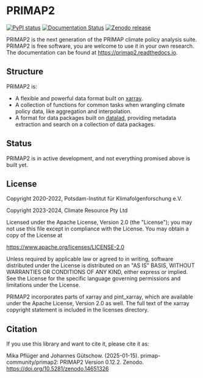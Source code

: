 # PRIMAP2

[![PyPI status](https://img.shields.io/pypi/v/primap2.svg)](https://pypi.python.org/pypi/primap2)
[![Documentation Status](https://readthedocs.org/projects/primap2/badge/?version=main)](https://primap2.readthedocs.io/en/stable/?badge=main)
[![Zenodo release](https://zenodo.org/badge/DOI/10.5281/zenodo.4535902.svg)](https://doi.org/10.5281/zenodo.4535902)

PRIMAP2 is the next generation of the PRIMAP climate policy analysis suite.
PRIMAP2 is free software, you are welcome to use it in your own research.
The documentation can be found at <https://primap2.readthedocs.io>.

## Structure

PRIMAP2 is:
 - A flexible and powerful data format built on [xarray](https://xarray.pydata.org).
 - A collection of functions for common tasks when wrangling climate policy
   data, like aggregation and interpolation.
 - A format for data packages built on [datalad](https://www.datalad.org), providing
   metadata extraction and search on a collection of data packages.

## Status

PRIMAP2 is in active development, and not everything promised above is built
yet.

## License

Copyright 2020-2022, Potsdam-Institut für Klimafolgenforschung e.V.

Copyright 2023-2024, Climate Resource Pty Ltd

Licensed under the Apache License, Version 2.0 (the "License"); you may not use this
file except in compliance with the License. You may obtain a copy of the License at

<https://www.apache.org/licenses/LICENSE-2.0>

Unless required by applicable law or agreed to in writing, software distributed under
the License is distributed on an "AS IS" BASIS, WITHOUT WARRANTIES OR CONDITIONS OF ANY
KIND, either express or implied. See the License for the specific language governing
permissions and limitations under the License.

PRIMAP2 incorporates parts of xarray and pint_xarray, which are available under the
Apache License, Version 2.0 as well. The full text of the xarray copyright statement is
included in the licenses directory.

## Citation

If you use this library and want to cite it, please cite it as:

Mika Pflüger and Johannes Gütschow. (2025-01-15).
primap-community/primap2: PRIMAP2 Version 0.12.2.
Zenodo. https://doi.org/10.5281/zenodo.14651326
